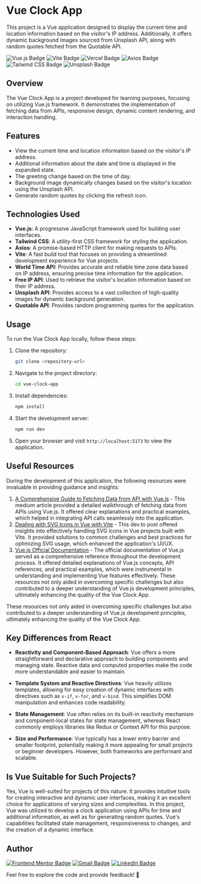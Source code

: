 # Vue Clock App

This project is a Vue application designed to display the current time and location information based on the visitor's IP address. Additionally, it offers dynamic background images sourced from Unsplash API, along with random quotes fetched from the Quotable API.

![Vue.js Badge](https://img.shields.io/badge/Vue.js-4FC08D?logo=vuedotjs&logoColor=fff&style=flat)
![Vite Badge](https://img.shields.io/badge/Vite-646CFF?logo=vite&logoColor=fff&style=flat)
![Vercel Badge](https://img.shields.io/badge/Vercel-000?logo=vercel&logoColor=fff&style=flat)
![Axios Badge](https://img.shields.io/badge/Axios-5A29E4?logo=axios&logoColor=fff&style=flat)
![Tailwind CSS Badge](https://img.shields.io/badge/Tailwind%20CSS-06B6D4?logo=tailwindcss&logoColor=fff&style=flat)
![Unsplash Badge](https://img.shields.io/badge/Unsplash-000?logo=unsplash&logoColor=fff&style=flat)

## Overview

The Vue Clock App is a project developed for learning purposes, focusing on utilizing Vue.js framework. It demonstrates the implementation of fetching data from APIs, responsive design, dynamic content rendering, and interaction handling.

## Features

- View the current time and location information based on the visitor's IP address.
- Additional information about the date and time is displayed in the expanded state.
- The greeting change based on the time of day.
- Background image dynamically changes based on the visitor's location using the Unsplash API.
- Generate random quotes by clicking the refresh icon.

## Technologies Used

- **Vue.js**: A progressive JavaScript framework used for building user interfaces.
- **Tailwind CSS**: A utility-first CSS framework for styling the application.
- **Axios**: A promise-based HTTP client for making requests to APIs.
- **Vite**: A fast build tool that focuses on providing a streamlined development experience for Vue projects.
- **World Time API:** Provides accurate and reliable time zone data based on IP address, ensuring precise time information for the application.
- **Free IP API**: Used to retrieve the visitor's location information based on their IP address.
- **Unsplash API**: Provides access to a vast collection of high-quality images for dynamic background generation.
- **Quotable API**: Provides random programming quotes for the application.

## Usage

To run the Vue Clock App locally, follow these steps:

1. Clone the repository:

   ```bash
   git clone <repository-url>
   ```

2. Navigate to the project directory:

   ```bash
   cd vue-clock-app
   ```

3. Install dependencies:

   ```bash
   npm install
   ```

4. Start the development server:

   ```bash
   npm run dev
   ```

5. Open your browser and visit `http://localhost:5173` to view the application.

## Useful Resources

During the development of this application, the following resources were invaluable in providing guidance and insights:

1. [A Comprehensive Guide to Fetching Data from API with Vue.js](https://medium.com/@sixtusgreat_16629/title-a-comprehensive-guide-to-fetching-data-from-api-with-vue-js-710c44a81ce3) - This medium article provided a detailed walkthrough of fetching data from APIs using Vue.js. It offered clear explanations and practical examples, which helped in integrating API calls seamlessly into the application.
2. [Dealing with SVG Icons in Vue with Vite](https://dev.to/geowrgetudor/dealing-with-svg-icons-in-vue-vite-an9) - This dev.to post offered insights into effectively handling SVG icons in Vue projects built with Vite. It provided solutions to common challenges and best practices for optimizing SVG usage, which enhanced the application's UI/UX.
3. [Vue.js Official Documentation](https://vuejs.org) - The official documentation of Vue.js served as a comprehensive reference throughout the development process. It offered detailed explanations of Vue.js concepts, API references, and practical examples, which were instrumental in understanding and implementing Vue features effectively.
These resources not only aided in overcoming specific challenges but also contributed to a deeper understanding of Vue.js development principles, ultimately enhancing the quality of the Vue Clock App.

These resources not only aided in overcoming specific challenges but also contributed to a deeper understanding of Vue.js development principles, ultimately enhancing the quality of the Vue Clock App.

## Key Differences from React

- **Reactivity and Component-Based Approach**:
  Vue offers a more straightforward and declarative approach to building components and managing state. Reactive data and computed properties make the code more understandable and easier to maintain.

- **Template System and Reactive Directives**:
  Vue heavily utilizes templates, allowing for easy creation of dynamic interfaces with directives such as `v-if`, `v-for`, and `v-bind`. This simplifies DOM manipulation and enhances code readability.

- **State Management**:
  Vue often relies on its built-in reactivity mechanism and component-local states for state management, whereas React commonly employs libraries like Redux or Context API for this purpose.

- **Size and Performance**:
  Vue typically has a lower entry barrier and smaller footprint, potentially making it more appealing for small projects or beginner developers. However, both frameworks are performant and scalable.

## Is Vue Suitable for Such Projects?

Yes, Vue is well-suited for projects of this nature. It provides intuitive tools for creating interactive and dynamic user interfaces, making it an excellent choice for applications of varying sizes and complexities. In this project, Vue was utilized to develop a clock application using APIs for time and additional information, as well as for generating random quotes. Vue's capabilities facilitated state management, responsiveness to changes, and the creation of a dynamic interface.

## Author

[![Frontend Mentor Badge](https://img.shields.io/badge/Frontend%20Mentor-3F54A3?logo=frontendmentor&logoColor=fff&style=flat)](https://www.frontendmentor.io/profile/Valik3201)
[![Gmail Badge](https://img.shields.io/badge/Gmail-EA4335?logo=gmail&logoColor=fff&style=flat)](mailto:valik3201@gmail.com)
[![LinkedIn Badge](https://img.shields.io/badge/LinkedIn-0A66C2?logo=linkedin&logoColor=fff&style=flat)](https://www.linkedin.com/in/valentynchernetskyi/)

Feel free to explore the code and provide feedback! 🚀
